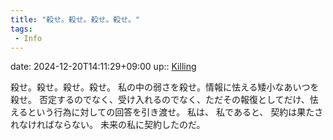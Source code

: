 ```yaml
---
title: "殺せ。殺せ。殺せ。殺せ。"
tags:
 - Info
---
```


date: 2024-12-20T14:11:29+09:00
up:: [Killing](Bar/Novel/Topics/Killing.md)

殺せ。殺せ。殺せ。殺せ。
私の中の弱さを殺せ。情報に怯える矮小なあいつを殺せ。
否定するのでなく、受け入れるのでなく、ただその報復としてだけ、怯えるという行為に対しての回答を引き渡せ。
私は、
私であると、
契約は果たされなければならない。
未来の私に契約したのだ。